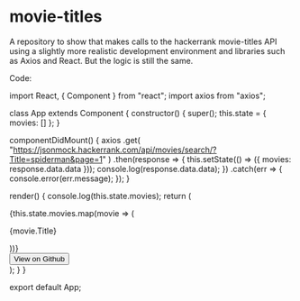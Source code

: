 # movie-titles

A repository to show that makes calls to the hackerrank movie-titles API using a slightly more realistic development environment and libraries such as Axios and React. But the logic is still the same.

Code:

import React, { Component } from "react";
import axios from "axios";

class App extends Component {
constructor() {
super();
this.state = {
movies: []
};
}

componentDidMount() {
axios
.get(
"https://jsonmock.hackerrank.com/api/movies/search/?Title=spiderman&page=1"
)
.then(response => {
this.setState(() => ({ movies: response.data.data }));
console.log(response.data.data);
})
.catch(err => {
console.error(err.message);
});
}

render() {
console.log(this.state.movies);
return (
<div className="App">
<div className="list">
{this.state.movies.map(movie => (
<p>{movie.Title}</p>
))}
</div>
<button className="main-btn">View on Github</button>
</div>
);
}
}

export default App;
